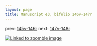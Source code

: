 ```yaml
---
layout: page
title: Manuscript e3, bifolio 146v-147r
---
```


prev: [145v-146r](../145v-146r/) next: [147v-148r](../147v-148r/)



[![Linked to zoomble image](http://www.homermultitext.org/iipsrv?IIIF=/project/homer/pyramidal/deepzoom/hmt/e3bifolio/v1/E3_146v_147r.tif/full/2000,/0/default.jpg)](http://www.homermultitext.org/ict2/?urn=urn:cite2:hmt:e3bifolio.v1:E3_146v_147r)

